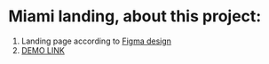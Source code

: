 # Miami landing, about this project:

1. Landing page according to [Figma design](https://www.figma.com/file/nHz8bflIwJaWP3P99vKTH5/miami_home_new?node-id=16033%3A3)
2. [DEMO LINK](https://helexi.github.io/MIAMI/)
